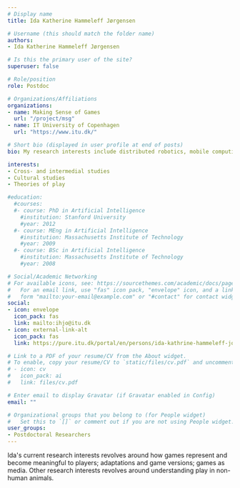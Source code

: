 ```yaml
---
# Display name
title: Ida Katherine Hammeleff Jørgensen

# Username (this should match the folder name)
authors:
- Ida Katherine Hammeleff Jørgensen

# Is this the primary user of the site?
superuser: false

# Role/position
role: Postdoc

# Organizations/Affiliations
organizations:
- name: Making Sense of Games
  url: "/project/msg"
- name: IT University of Copenhagen
  url: "https://www.itu.dk/"

# Short bio (displayed in user profile at end of posts)
bio: My research interests include distributed robotics, mobile computing and programmable matter.

interests:
- Cross- and intermedial studies
- Cultural studies
- Theories of play

#education:
  #courses:
  #- course: PhD in Artificial Intelligence
    #institution: Stanford University
    #year: 2012
  #- course: MEng in Artificial Intelligence
    #institution: Massachusetts Institute of Technology
    #year: 2009
  #- course: BSc in Artificial Intelligence
    #institution: Massachusetts Institute of Technology
    #year: 2008

# Social/Academic Networking
# For available icons, see: https://sourcethemes.com/academic/docs/page-builder/#icons
#   For an email link, use "fas" icon pack, "envelope" icon, and a link in the
#   form "mailto:your-email@example.com" or "#contact" for contact widget.
social:
- icon: envelope
  icon_pack: fas
  link: mailto:ihjo@itu.dk
- icon: external-link-alt
  icon_pack: fas
  link: https://pure.itu.dk/portal/en/persons/ida-kathrine-hammeleff-joergensen(c27ebbb6-7aae-41d4-b6fe-eb4a09024eca).html

# Link to a PDF of your resume/CV from the About widget.
# To enable, copy your resume/CV to `static/files/cv.pdf` and uncomment the lines below.
# - icon: cv
#   icon_pack: ai
#   link: files/cv.pdf

# Enter email to display Gravatar (if Gravatar enabled in Config)
email: ""

# Organizational groups that you belong to (for People widget)
#   Set this to `[]` or comment out if you are not using People widget.
user_groups:
- Postdoctoral Researchers
---
```


Ida's current research interests revolves around how games represent and become meaningful to players; adaptations and game versions; games as media. Other research interests revolves around understanding play in non-human animals.